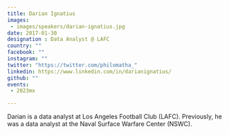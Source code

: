 ```yaml
---
title: Darian Ignatius
images:
 - images/speakers/darian-ignatius.jpg
date: 2017-01-30
designation : Data Analyst @ LAFC
country: ""
facebook: ""
instagram: ""
twitter: "https://twitter.com/philomatha_"
linkedin: https://www.linkedin.com/in/darianignatius/
github: ""
events: 
 - 2023mx

---
```


Darian is a data analyst at Los Angeles Football Club (LAFC). Previously, he was a data analyst at the Naval Surface Warfare Center (NSWC).